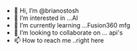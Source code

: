 - 👋 Hi, I’m @brianostosh
- 👀 I’m interested in ...AI
- 🌱 I’m currently learning ...Fusion360 mfg
- 💞️ I’m looking to collaborate on ... api's
- 📫 How to reach me ..right here 

<!---
brianostosh/brianostosh is a ✨ special ✨ repository because its `README.md` (this file) appears on your GitHub profile.
You can click the Preview link to take a look at your changes.
--->
